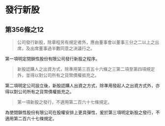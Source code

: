 # 發行新股

## 第356條之12

> 公司發行新股，除章程另有規定者外，應由董事會以董事三分之二以上之出席，及出席董事過半數同意之決議行之。

第一項明定閉鎖性股份有限公司發行新股之程序。

> 新股認購人之出資方式，除準用第三百五十六條之三第二項至第四項規定外，並得以對公司所有之貨幣債權抵充之。

第二項明定公司設立後，新股認購人出資之方式，除準用發起人之出資方式外，亦得以對公司所有之貨幣債權抵充之。

> 第一項新股之發行，不適用第二百六十七條規定。

為使閉鎖性股份有限公司在股權安排上更具彈性，爰於第三項明定新股之發行，不適用第二百六十七條規定。
